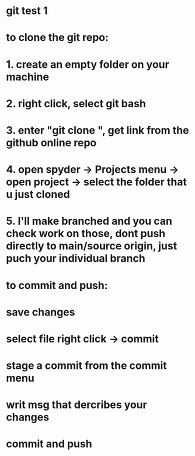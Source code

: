 # git test 1 
# to clone the git repo: 
# 1. create an empty folder on your machine
# 2. right click, select git bash 
# 3. enter "git clone <repo link>", get link from the github online repo 
# 4. open spyder -> Projects menu -> open project  -> select the folder that u just cloned
# 5. I'll make branched and you can check work on those, dont push directly to main/source origin, just puch your individual branch 


# to commit and push: 
# save changes
# select file right click -> commit 
# stage a commit from the commit menu 
# writ msg that dercribes your changes 
# commit and push 